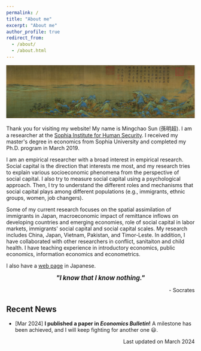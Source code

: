 ```yaml
---
permalink: /
title: "About me"
excerpt: "About me"
author_profile: true
redirect_from: 
  - /about/
  - /about.html
---
```


<html lang="en">
<head>
<meta charset="UTF-8">
<meta name="viewport" content="width=device-width, initial-scale=1.0">
<title>click</title>
<style>
  img {
    transition: transform 0.3s ease; 
  }
  
  img:hover {
    transform: scale(1.8); 
  }
</style>
</head>
<body>
  <img src="/images/A_Thousand_Li_of_Rivers_and_Mountains.jpg" alt="picture">
</body>
</html>


Thank you for visiting my website! My name is Mingchao Sun (孫明超). I am a researcher at the <a href="https://dept.sophia.ac.jp/is/sihs/eng/" target="_blank">Sophia Institute for Human Security</a>. I received my master's degree in economics from Sophia University and completed my Ph.D. program in March 2019.

I am an empirical researcher with a broad interest in empirical research. Social capital is the direction that interests me most, and my research tries to explain various socioeconomic phenomena from the perspective of social capital. I also try to measure social capital using a psychological approach. Then, I try to understand the different roles and mechanisms that social capital plays among different populations (e.g., immigrants, ethnic groups, women, job changers).

Some of my current research focuses on the spatial assimilation of immigrants in Japan, macroeconomic impact of remittance inflows on developing countries and emerging economies, role of social capital in labor markets, immigrants' social capital and social capital scales. My research includes China, Japan, Vietnam, Pakistan, and Timor-Leste. In addition, I have collaborated with other researchers in conflict, sanitaiton and child health. I have teaching experience in introductory economics, public economics, information economics and econometrics.

I also have a <a href="https://researchmap.jp/mingchao_sun" target="_blank">web page</a> in Japanese.

<p align="center" > <b> <i> <big> "I know that I know nothing." </big> </i></b></p>
<p align="right"> - Socrates </p>

## Recent News

 * [Mar 2024] **I published a paper in <i>Economics Bulletin</i>!** A milestone has been achieved, and I will keep fighting for another one 😃.

<p align="right"> Last updated on March 2024</p>
